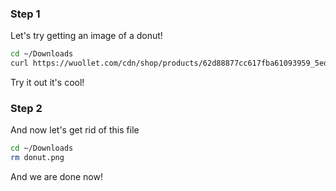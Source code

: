 ### Step 1

Let's try getting an image of a donut!
```zsh
cd ~/Downloads
curl https://wuollet.com/cdn/shop/products/62d88877cc617fba61093959_5edc3fa4e5cf1e383454e182_chocolate_2520yeast_2520donut.jpg?v=1673213080 > donut.png
```
Try it out it's cool!

### Step 2

And now let's get rid of this file
```zsh
cd ~/Downloads
rm donut.png
```
And we are done now!
